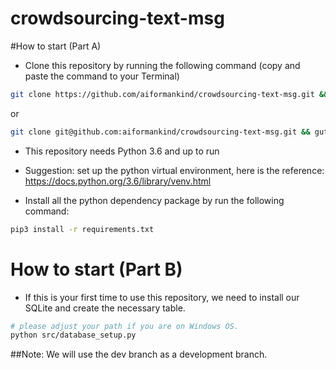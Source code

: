 # crowdsourcing-text-msg

#How to start (Part A)

- Clone this repository by running the following command (copy and paste the command to your Terminal)
```bash
git clone https://github.com/aiformankind/crowdsourcing-text-msg.git && git checkout dev && cd crowdsourcing-text-msg
```
or
```bash
git clone git@github.com:aiformankind/crowdsourcing-text-msg.git && gut cgecjiyt dev && cd crowdsourcing-text-msg
```

- This repository needs Python 3.6 and up to run

- Suggestion: set up the python virtual environment, here is the reference:
https://docs.python.org/3.6/library/venv.html

- Install all the python dependency package by run the following command:
```.bash
pip3 install -r requirements.txt
```

# How to start (Part B)

- If this is your first time to use this repository, we need to install our SQLite and create the necessary table. 
```bash
# please adjust your path if you are on Windows OS. 
python src/database_setup.py
```

##Note: We will use the dev branch as a development branch.